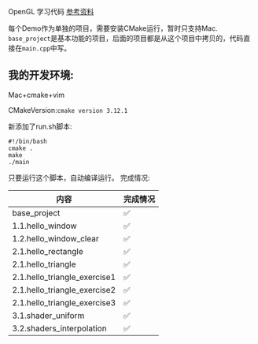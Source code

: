 OpenGL 学习代码
[参考资料](https://learnopengl-cn.github.io/)

每个Demo作为单独的项目，需要安装CMake运行，暂时只支持Mac.
`base_project`是基本功能的项目，后面的项目都是从这个项目中拷贝的，代码直接在`main.cpp`中写。
## 我的开发环境:
Mac+cmake+vim

CMakeVersion:`cmake version 3.12.1`

新添加了run.sh脚本:
```shell
#!/bin/bash
cmake .
make
./main
```
只要运行这个脚本，自动编译运行。
完成情况:

| 内容 | 完成情况 |
|------|----------|
| base_project | ✅ |
| 1.1.hello_window | ✅ |
| 1.2.hello_window_clear | ✅ |
|2.1.hello_rectangle| ✅ |
|2.1.hello_triangle| ✅ |
|2.1.hello_triangle_exercise1| ✅ |
|2.1.hello_triangle_exercise2| ✅ |
|2.1.hello_triangle_exercise3| ✅ |
|3.1.shader_uniform| ✅ |
|3.2.shaders_interpolation| ✅ |

